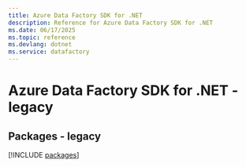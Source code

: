 ```yaml
---
title: Azure Data Factory SDK for .NET
description: Reference for Azure Data Factory SDK for .NET
ms.date: 06/17/2025
ms.topic: reference
ms.devlang: dotnet
ms.service: datafactory
---
```

# Azure Data Factory SDK for .NET - legacy
## Packages - legacy
[!INCLUDE [packages](data-factory-index.md)]